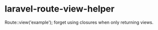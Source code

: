 # laravel-route-view-helper
Route::view('example'); forget using closures when only returning views. 
